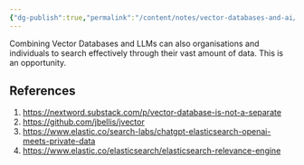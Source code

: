 ```yaml
---
{"dg-publish":true,"permalink":"/content/notes/vector-databases-and-ai/","noteIcon":"2"}
---
```


Combining Vector Databases and LLMs can also organisations and individuals to search effectively through their vast amount of data. This is an opportunity.
## References

1. https://nextword.substack.com/p/vector-database-is-not-a-separate
2. https://github.com/jbellis/jvector
3. https://www.elastic.co/search-labs/chatgpt-elasticsearch-openai-meets-private-data
4. https://www.elastic.co/elasticsearch/elasticsearch-relevance-engine

